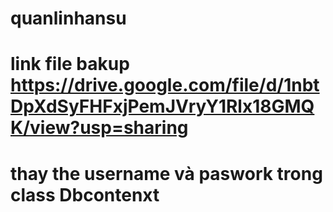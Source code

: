 # quanlinhansu
# link file bakup https://drive.google.com/file/d/1nbtDpXdSyFHFxjPemJVryY1Rlx18GMQK/view?usp=sharing
# thay the username và paswork trong class Dbcontenxt
